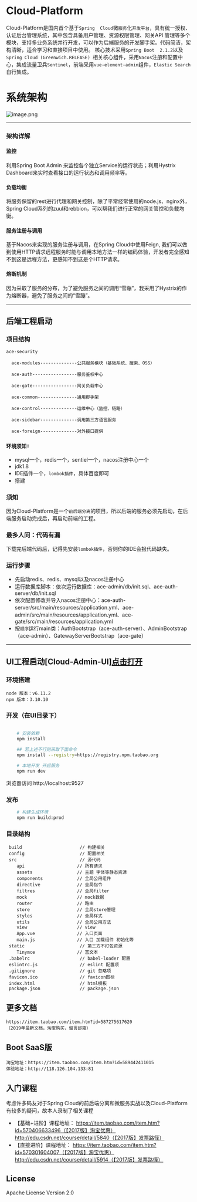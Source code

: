 # Cloud-Platform
Cloud-Platform是国内首个基于`Spring 
Cloud`微`服务`化`开发平台`，具有统一授权、认证后台管理系统，其中包含具备用户管理、资源权限管理、网关API
管理等多个模块，支持多业务系统并行开发，可以作为后端服务的开发脚手架。代码简洁，架构清晰，适合学习和直接项目中使用。
核心技术采用`Spring Boot 
2.1.2`以及`Spring Cloud (Greenwich.RELEASE)
`相关核心组件，采用`Nacos`注册和配置中心，集成流量卫兵`Sentinel`，前端采用`vue-element-admin`组件，`Elastic Search`自行集成。

# 系统架构
![image.png](https://images.gitee.com/uploads/images/2019/0528/205306_9a8b8d83_1899222.png)

---------


### 架构详解
#### 监控
利用Spring Boot Admin 来监控各个独立Service的运行状态；利用Hystrix Dashboard来实时查看接口的运行状态和调用频率等。
#### 负载均衡
将服务保留的rest进行代理和网关控制，除了平常经常使用的node.js、nginx外，Spring Cloud系列的zuul和rebbion，可以帮我们进行正常的网关管控和负载均衡。
#### 服务注册与调用
基于Nacos来实现的服务注册与调用，在Spring Cloud中使用Feign, 我们可以做到使用HTTP请求远程服务时能与调用本地方法一样的编码体验，开发者完全感知不到这是远程方法，更感知不到这是个HTTP请求。
#### 熔断机制
因为采取了服务的分布，为了避免服务之间的调用“雪蹦”，我采用了Hystrix的作为熔断器，避免了服务之间的“雪蹦”。

------
## 后端工程启动

### 项目结构
```
ace-security
    
  ace-modules--------------公共服务模块（基础系统、搜索、OSS）
   
  ace-auth-----------------服务鉴权中心
   
  ace-gate-----------------网关负载中心
   
  ace-common---------------通用脚手架
     
  ace-control--------------运维中心（监控、链路）
  
  ace-sidebar--------------调用第三方语言服务

  ace-foreign--------------对外接口提供
```

### `环境须知!`
- mysql一个，redis一个，sentiel一个，nacos注册中心一个
- jdk1.8
- IDE插件一个，`lombok插件`，具体百度即可
- 搭建

### 须知
因为Cloud-Platform是一个`前后端分离`的项目，所以后端的服务必须先启动，在后端服务启动完成后，再启动前端的工程。

### 最多人问：代码有漏
下载完后端代码后，记得先安装`lombok插件`，否则你的IDE会报代码缺失。

### 运行步骤
- 先启动redis、redis、mysql以及nacos注册中心
- 运行数据库脚本：依次运行数据库：ace-admin/db/init.sql、ace-auth-server/db/init.sql
- 依次配置修改并导入nacos注册中心：ace-auth-server/src/main/resources/application.yml、ace-admin/src/main/resources/application.yml、ace-gate/src/main/resources/application.yml
- 按`顺序`运行main类：AuthBootstrap（ace-auth-server）、AdminBootstrap（ace-admin）、GatewayServerBootstrap（ace-gate）

----

## UI工程启动[Cloud-Admin-UI][点击打开](https://gitee.com/geek_qi/cloud-platform-ui)

### 环境搭建
```
node 版本：v6.11.2
npm 版本：3.10.10
```

### 开发（在UI目录下）

```bash
    
    # 安装依赖
    npm install

    ## 若上述不行则采取下面命令
    npm install --registry=https://registry.npm.taobao.org

    # 本地开发 开启服务
    npm run dev
```

浏览器访问 http://localhost:9527

### 发布
```bash
    # 构建生成环境
    npm run build:prod
```

### 目录结构
```shell
 build                      // 构建相关  
 config                     // 配置相关
 src                        // 源代码
    api                    // 所有请求
    assets                 // 主题 字体等静态资源
    components             // 全局公用组件
    directive              // 全局指令
    filtres                // 全局filter
    mock                   // mock数据
    router                 // 路由
    store                  // 全局store管理
    styles                 // 全局样式
    utils                  // 全局公用方法
    view                   // view
    App.vue                // 入口页面
    main.js                // 入口 加载组件 初始化等
 static                     // 第三方不打包资源
    Tinymce                // 富文本
 .babelrc                   // babel-loader 配置
 eslintrc.js                // eslint 配置项
 .gitignore                 // git 忽略项
 favicon.ico                // favicon图标
 index.html                 // html模板
 package.json               // package.json

```
## 更多文档
```
https://item.taobao.com/item.htm?id=587275617620
（2019年最新文档，淘宝购买，留言邮箱）
```
## Boot SaaS版
```
淘宝地址：https://item.taobao.com/item.htm?id=589442411015
体验地址：http://118.126.104.133:81
```

## 入门课程
考虑许多码友对于Spring Cloud的前后端分离和微服务实战以及Cloud-Platform有较多的疑问，故本人录制了相关课程
- 【基础+进阶】课程地址：
https://item.taobao.com/item.htm?id=570406633496（【2017版】淘宝优惠）
http://edu.csdn.net/course/detail/5840（【2017版】发票路径）
- 【直接进阶】课程地址：
https://item.taobao.com/item.htm?id=570301604007（【2017版】淘宝优惠）
http://edu.csdn.net/course/detail/5914（【2017版】发票路径）


## License

Apache License Version 2.0
